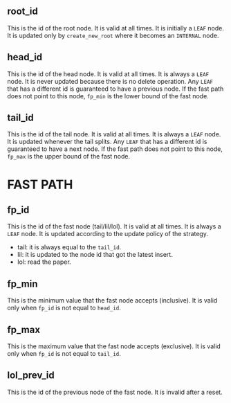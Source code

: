 ## root_id

This is the id of the root node. It is valid at all times. It is initially a `LEAF` node. It is updated only
by `create_new_root` where it becomes an `INTERNAL` node.

## head_id

This is the id of the head node. It is valid at all times. It is always a `LEAF` node. It is never updated because there
is no delete operation. Any `LEAF` that has a different id is guaranteed to have a previous node. If the fast path does
not point to this node, `fp_min` is the lower bound of the fast node.

## tail_id

This is the id of the tail node. It is valid at all times. It is always a `LEAF` node. It is updated whenever the tail
splits. Any `LEAF` that has a different id is guaranteed to have a next node. If the fast path does not point to this
node, `fp_max` is the upper bound of the fast node.

# FAST PATH

## fp_id

This is the id of the fast node (tail/lil/lol). It is valid at all times. It is always a `LEAF` node. It is updated
according to the update policy of the strategy.

- tail: it is always equal to the `tail_id`.
- lil: it is updated to the node id that got the latest insert.
- lol: read the paper.

## fp_min

This is the minimum value that the fast node accepts (inclusive). It is valid only when `fp_id` is not equal
to `head_id`.

## fp_max

This is the maximum value that the fast node accepts (exclusive). It is valid only when `fp_id` is not equal
to `tail_id`.

## lol_prev_id

This is the id of the previous node of the fast node. It is invalid after a reset.

